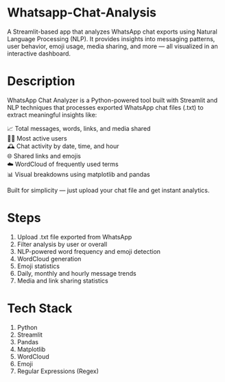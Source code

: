 # Whatsapp-Chat-Analysis
A Streamlit-based app that analyzes WhatsApp chat exports using Natural Language Processing (NLP). It provides insights into messaging patterns, user behavior, emoji usage, media sharing, and more — all visualized in an interactive dashboard.

# Description
WhatsApp Chat Analyzer is a Python-powered tool built with Streamlit and NLP techniques that processes exported WhatsApp chat files (.txt) to extract meaningful insights like:

📈 Total messages, words, links, and media shared  
🙋‍♂️ Most active users  
🕰️ Chat activity by date, time, and hour  
🌐 Shared links and emojis  
☁️ WordCloud of frequently used terms  
📊 Visual breakdowns using matplotlib and pandas  

Built for simplicity — just upload your chat file and get instant analytics.

# Steps 
1. Upload .txt file exported from WhatsApp
2. Filter analysis by user or overall
3. NLP-powered word frequency and emoji detection
4. WordCloud generation
5. Emoji statistics
6. Daily, monthly and hourly message trends
7. Media and link sharing statistics

# Tech Stack

1. Python
2. Streamlit
3. Pandas
4. Matplotlib
5. WordCloud
6. Emoji
7. Regular Expressions (Regex)

